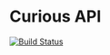 # Curious API

[![Build Status](https://travis-ci.org/rphcrosby/curious-api.svg?branch=master)](https://travis-ci.org/rphcrosby/curious-api)
